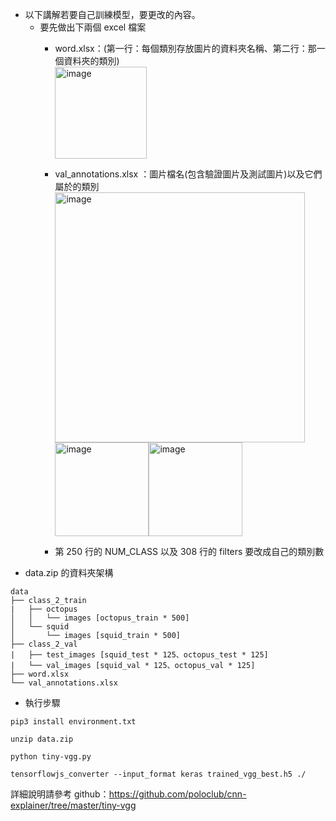 - 以下講解若要自己訓練模型，要更改的內容。
  - 要先做出下兩個 excel 檔案  
    - word.xlsx：(第一行：每個類別存放圖片的資料夾名稱、第二行：那一個資料夾的類別)  
      <img width="147" alt="image" src="https://user-images.githubusercontent.com/85891503/174652497-a85cd766-8498-43a0-82c3-cbd3985b7033.png">    
    - val_annotations.xlsx  ：圖片檔名(包含驗證圖片及測試圖片)以及它們屬於的類別
      <img width="400" alt="image" src="https://user-images.githubusercontent.com/85891503/174646137-bc4978e0-a7aa-4951-a0a4-a6490108ec0e.png"><img width="150" alt="image" src="https://user-images.githubusercontent.com/85891503/174659114-a6a373a9-ac2d-4b47-b4a4-b10b1a632ec8.png"><img width="150" alt="image" src="https://user-images.githubusercontent.com/85891503/174659184-47e641b3-18ed-4251-adaf-13ca6bf127b9.png">
 
 
    - 第 250 行的 NUM_CLASS 以及 308 行的 filters 要改成自己的類別數
- data.zip 的資料夾架構  
```
data
├── class_2_train   
|   ├── octopus
│   │   └── images [octopus_train * 500]
│   └── squid
│       └── images [squid_train * 500] 
├── class_2_val
|   ├── test_images [squid_test * 125、octopus_test * 125]
|   └── val_images [squid_val * 125、octopus_val * 125]
├── word.xlsx
└── val_annotations.xlsx 
```
- 執行步驟
```
pip3 install environment.txt
```
```
unzip data.zip
```
```
python tiny-vgg.py
```
```
tensorflowjs_converter --input_format keras trained_vgg_best.h5 ./
```
詳細說明請參考 github：https://github.com/poloclub/cnn-explainer/tree/master/tiny-vgg  
